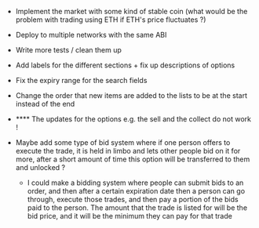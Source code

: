 -   Implement the market with some kind of stable coin (what would be the problem with trading using ETH if ETH's price fluctuates ?)
-   Deploy to multiple networks with the same ABI

-   Write more tests / clean them up
-   Add labels for the different sections + fix up descriptions of options
-   Fix the expiry range for the search fields
-   Change the order that new items are added to the lists to be at the start instead of the end

-   \*\*\*\* The updates for the options e.g. the sell and the collect do not work !

-   Maybe add some type of bid system where if one person offers to execute the trade, it is held in limbo and lets other people bid on it for more, after a short amount of time this option will be transferred to them and unlocked ?
    -   I could make a bidding system where people can submit bids to an order, and then after a certain expiration date then a person can go through, execute those trades, and then pay a portion of the bids paid to the person. The amount that the trade is listed for will be the bid price, and it will be the minimum they can pay for that trade
